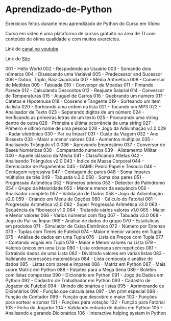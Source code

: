 # Aprendizado-de-Python
Exercícios feitos durante meu aprendizado de Python do Curso em Vídeo

Curso em vídeo é uma plataforma de cursos gratuito na área de TI com conteúdo de ótima qualidade e com muitos exercícios. 

Link do <a href="https://www.youtube.com/channel/UCrWvhVmt0Qac3HgsjQK62FQ/">canal no youtube</a>

Link do <a href="https://www.cursoemvideo.com/">Site</a>

001 - Hello World
002 - Respodendo ao Usuário
003 - Somando dois números
004 - Dissecando uma Variável
005 - Predecessor and Sucessor
006 - Dobro, Triplo, Raiz Quadrada
007 - Média Aritmética
008 - Conversor de Medidas
009 - Tabuada
010 - Converspr de Moedas
011 - Pintando Parede
012 - Calculando Descontos
013 - Reajuste Salarial
014 - Conversor de Temperaturas
015 - Aluguel de Carros
016 - Quebrando um número
017 - Catetos e Hipotenusa
018 - Cosseno e Tangente 
019 - Sorteando um item da lista
020 - Sorteando uma ordem na lista
021 - Tocando um MP3
022 - Analisador de Texto
023 - Separando dígitos de um número
024 - Verificando as primeiras letras de um texto
025 - Procurando uma string dentro de outra
026 - Primeira e última ocorrência de uma string
027 - Primeiro e último nome de uma pessoa
028 - Jogo da Adivinhação v.1.0
029 - Radar eletrônico
030 - Par ou Ímpar?
031 - Custo da Viagem
032 - Ano Bissexto
033 - Maior e menor valores
034 - Aumentos múltiplos
035 - Analisando Triângulo v1.0
036 - Aprovando Empréstimo
037 - Conversor de Bases Numéricas
038 - Comparando números
039 - Alistamento Militar
040 - Aquele clássico da Média
041 - Classificando Atletas
042 - Analisando Triângulos v2.0
043 - Índice de Massa Corporal
044 - Gerenciador de Pagamentos
045 - GAME: Pedra Papel e Tesoura
046 - Contagem regressiva
047 - Contagem de pares
048 - Soma ímpares múltiplos de três
049 - Tabuada v.2.0
050 - Soma dos pares
051 - Progressão Aritmética
052 - Números primos
053 - Detector de Palíndromo
054 - Grupo da Maioridade
055 - Maior e menor da sequência
056 - Analisador completo
057 - Validação de Dados
058 - Jogo da Adivinhação v2.0
059 - Criando um Menu de Opções
060 - Cálculo do Fatorial
061 - Progressão Aritmética v2.0
062 - Super Progressão Aritmética v3.0
063 - Sequência de Fibonacci v1.0
064 - Tratando vários valores v1.0
065 - Maior e Menor valores
066 - Vários números com flag
067 - Tabuada v3.0
068 - Jogo do Par ou Ímpar
069 - Análise de dados do grupo
070 - Estatísticas em produtos
071 - Simulador de Caixa Eletrônico
072 - Número por Extenso
073 - Tuplas com Times de Futebol
074 - Maior e menor valores em Tupla
075 - Análise de dados em uma Tupla
076 - Lista de Preços com Tupla
077 - Contando vogais em Tupla
078 - Maior e Menor valores na Lista
079 - Valores únicos em uma Lista
080 - Lista ordenada sem repetições
081 - Extraindo dados de uma Lista
082 - Dividindo valores em várias listas
083 - Validando expressões matemáticas
084 - Lista composta e análise de dados
085 - Listas com pares e ímpares
086 - Matriz em Python
087 - Mais sobre Matriz em Python
088 - Palpites para a Mega Sena
089 - Boletim com listas compostas
090 - Dicionário em Python
091 - Jogo de Dados em Python
092 - Cadastro de Trabalhador em Python
093 - Cadastro de Jogador de Futebol
094 - Unindo dicionários e listas
095 - Aprimorando os Dicionários
096 - Função que calcula área
097 - Um print especial
098 - Função de Contador
099 - Função que descobre o maior
100 - Funções para sortear e somar
101 - Funções para votação
102 - Função para Fatorial
103 - Ficha do Jogador
104 - Validando entrada de dados em Python
105 - Analisando e gerando Dicionários
106 - Interactive helping system in Python

